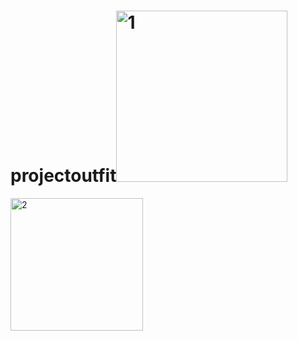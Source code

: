 # projectoutfit<img width="274" alt="1" src="https://user-images.githubusercontent.com/110017214/216267361-b9af0aa3-3750-49d5-8ccf-b7b08bcabdf4.png">
<img width="212" alt="2" src="https://user-images.githubusercontent.com/110017214/216267386-cd463399-c223-44e1-bc03-5be54e13625b.png">

